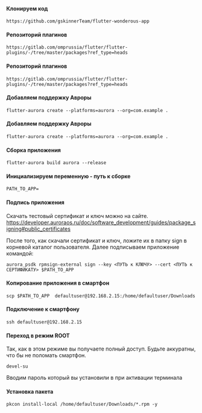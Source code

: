 #### Клонируем код
```shell
https://github.com/gskinnerTeam/flutter-wonderous-app
```

#### Репозиторий плагинов
```shell
https://gitlab.com/omprussia/flutter/flutter-plugins/-/tree/master/packages?ref_type=heads
```

#### Репозиторий плагинов
```shell
https://gitlab.com/omprussia/flutter/flutter-plugins/-/tree/master/packages?ref_type=heads
```
#### Добавляем поддержку Авроры
```shell
flutter-aurora create --platforms=aurora --org=com.example .
```

#### Добавляем поддержку Авроры
```shell
flutter-aurora create --platforms=aurora --org=com.example .
```
#### Сборка приложения
```shell
flutter-aurora build aurora --release
```

#### Инициализируем переменную - путь к сборке 
```shell
PATH_TO_APP= 
```
#### Подпись приложения
Скачать тестовый сертификат и ключ можно на сайте.
https://developer.auroraos.ru/doc/software_development/guides/package_signing#public_certificates

После того, как скачали сертификат и ключ, ложите их в папку sign в корневой каталог пользователя. Далее подписываем приложение командой:
```shell
aurora_psdk rpmsign-external sign --key <ПУТЬ к КЛЮЧУ> --cert <ПУТЬ к СЕРТИФИКАТУ> $PATH_TO_APP
```

#### Копирование приложения в смартфон
```shell
scp $PATH_TO_APP  defaultuser@192.168.2.15:/home/defaultuser/Downloads
```

#### Подключение к смартфону
```shell
ssh defaultuser@192.168.2.15
```

#### Переход в режим ROOT 
Так, как в этом режиме вы получаете полный доступ. Будьте аккуратны, что бы не поломать смартфон.
```shell
devel-su
```
Вводим пароль который вы установили в при активации терминала

#### Установка пакета
```shell
pkcon install-local /home/defaultuser/Downloads/*.rpm -y
```

